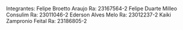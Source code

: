 Integrantes:
Felipe Broetto Araujo Ra: 23167564-2
Felipe Duarte Milleo Consulim Ra: 23011046-2
Ederson Alves Melo Ra: 23012237-2
Kaiki Zampronio Feital Ra: 23186805-2
